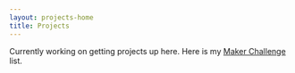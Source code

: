 ```yaml
---
layout: projects-home
title: Projects
---
```


Currently working on getting projects up here.  Here is my [Maker Challenge](https://docs.google.com/document/d/1PZW5yDg5pPCHIhhwgW4nG17uZn1w1zkrRuF-rJCwB88) list.

<!-- 
<div class="posts clearfix">

  {% for project in site.projects %}
    <article class="post">    
      <h1><a href="{{ project.url }}">{{ project.title }}</a></h1>

      <div class="entry">
        <p>{{ project.description }}</p>
        {{ project.content | truncatewords:40}}
  </div>

    </article>
  {% endfor %}
</div> -->